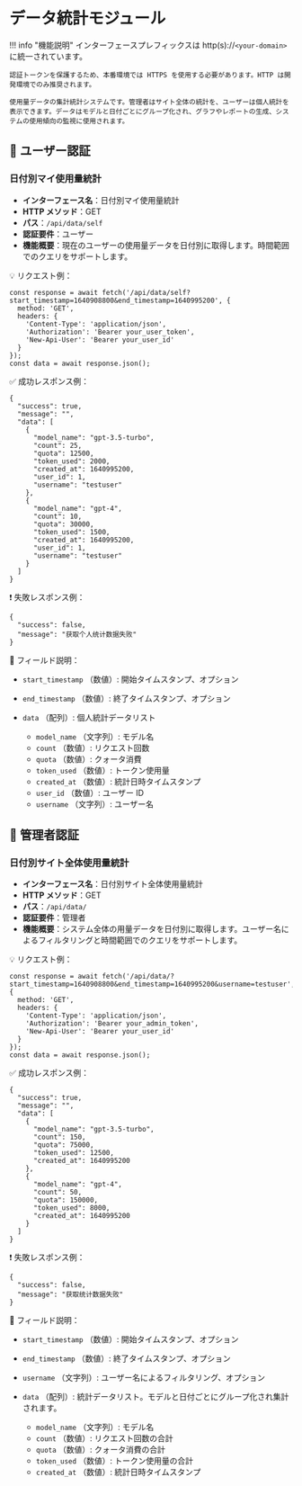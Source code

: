 # データ統計モジュール

!!! info "機能説明"
    インターフェースプレフィックスは http(s)://`<your-domain>` に統一されています。

    認証トークンを保護するため、本番環境では HTTPS を使用する必要があります。HTTP は開発環境でのみ推奨されます。

    使用量データの集計統計システムです。管理者はサイト全体の統計を、ユーザーは個人統計を表示できます。データはモデルと日付ごとにグループ化され、グラフやレポートの生成、システムの使用傾向の監視に使用されます。

## 🔐 ユーザー認証

### 日付別マイ使用量統計

- **インターフェース名**：日付別マイ使用量統計
- **HTTP メソッド**：GET
- **パス**：`/api/data/self`
- **認証要件**：ユーザー
- **機能概要**：現在のユーザーの使用量データを日付別に取得します。時間範囲でのクエリをサポートします。

💡 リクエスト例：

```
const response = await fetch('/api/data/self?start_timestamp=1640908800&end_timestamp=1640995200', {  
  method: 'GET',  
  headers: {  
    'Content-Type': 'application/json',  
    'Authorization': 'Bearer your_user_token',
    'New-Api-User': 'Bearer your_user_id'
  }  
});  
const data = await response.json();
```

✅ 成功レスポンス例：

```
{  
  "success": true,  
  "message": "",  
  "data": [  
    {  
      "model_name": "gpt-3.5-turbo",  
      "count": 25,  
      "quota": 12500,  
      "token_used": 2000,  
      "created_at": 1640995200,  
      "user_id": 1,  
      "username": "testuser"  
    },  
    {  
      "model_name": "gpt-4",  
      "count": 10,  
      "quota": 30000,  
      "token_used": 1500,  
      "created_at": 1640995200,  
      "user_id": 1,  
      "username": "testuser"  
    }  
  ]  
}
```

❗ 失敗レスポンス例：

```
{  
  "success": false,  
  "message": "获取个人统计数据失败"  
}
```

🧾 フィールド説明：

- `start_timestamp` （数値）: 開始タイムスタンプ、オプション
- `end_timestamp` （数値）: 終了タイムスタンプ、オプション
- `data` （配列）: 個人統計データリスト 

    - `model_name` （文字列）: モデル名
    - `count` （数値）: リクエスト回数
    - `quota` （数値）: クォータ消費
    - `token_used` （数値）: トークン使用量
    - `created_at` （数値）: 統計日時タイムスタンプ
    - `user_id` （数値）: ユーザー ID
    - `username` （文字列）: ユーザー名

## 🔐 管理者認証

### 日付別サイト全体使用量統計

- **インターフェース名**：日付別サイト全体使用量統計
- **HTTP メソッド**：GET
- **パス**：`/api/data/`
- **認証要件**：管理者
- **機能概要**：システム全体の用量データを日付別に取得します。ユーザー名によるフィルタリングと時間範囲でのクエリをサポートします。

💡 リクエスト例：

```
const response = await fetch('/api/data/?start_timestamp=1640908800&end_timestamp=1640995200&username=testuser', {  
  method: 'GET',  
  headers: {  
    'Content-Type': 'application/json',  
    'Authorization': 'Bearer your_admin_token',
    'New-Api-User': 'Bearer your_user_id'
  }  
});  
const data = await response.json();
```

✅ 成功レスポンス例：

```
{  
  "success": true,  
  "message": "",  
  "data": [  
    {  
      "model_name": "gpt-3.5-turbo",  
      "count": 150,  
      "quota": 75000,  
      "token_used": 12500,  
      "created_at": 1640995200  
    },  
    {  
      "model_name": "gpt-4",  
      "count": 50,  
      "quota": 150000,  
      "token_used": 8000,  
      "created_at": 1640995200  
    }  
  ]  
}
```

❗ 失敗レスポンス例：

```
{  
  "success": false,  
  "message": "获取统计数据失败"  
}
```

🧾 フィールド説明：

- `start_timestamp` （数値）: 開始タイムスタンプ、オプション
- `end_timestamp` （数値）: 終了タイムスタンプ、オプション
- `username` （文字列）: ユーザー名によるフィルタリング、オプション 
- `data` （配列）: 統計データリスト。モデルと日付ごとにグループ化され集計されます。

    - `model_name` （文字列）: モデル名
    - `count` （数値）: リクエスト回数の合計
    - `quota` （数値）: クォータ消費の合計
    - `token_used` （数値）: トークン使用量の合計
    - `created_at` （数値）: 統計日時タイムスタンプ